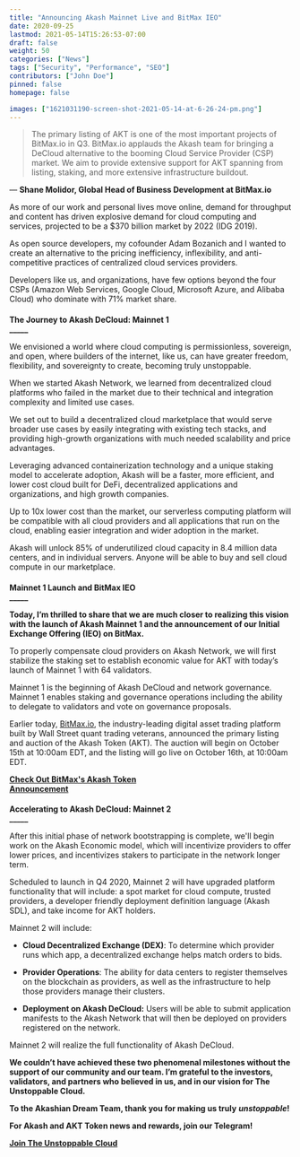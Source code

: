 ```yaml
---
title: "Announcing Akash Mainnet Live and BitMax IEO"
date: 2020-09-25
lastmod: 2021-05-14T15:26:53-07:00
draft: false
weight: 50
categories: ["News"]
tags: ["Security", "Performance", "SEO"]
contributors: ["John Doe"]
pinned: false
homepage: false

images: ["1621031190-screen-shot-2021-05-14-at-6-26-24-pm.png"]
---
```

> The primary listing of AKT is one of the most important projects of BitMax.io in Q3. BitMax.io applauds the Akash team for bringing a DeCloud alternative to the booming Cloud Service Provider (CSP) market. We aim to provide extensive support for AKT spanning from listing, staking, and more extensive infrastructure buildout.

— **Shane Molidor, Global Head of Business Development at BitMax.io**  
  

As more of our work and personal lives move online, demand for throughput and content has driven explosive demand for cloud computing and services, projected to be a $370 billion market by 2022 (IDG 2019).  

As open source developers, my cofounder Adam Bozanich and I wanted to create an alternative to the pricing inefficiency, inflexibility, and anti-competitive practices of centralized cloud services providers.   

Developers like us, and organizations, have few options beyond the four CSPs (Amazon Web Services, Google Cloud, Microsoft Azure, and Alibaba Cloud) who dominate with 71% market share.

####   
**The Journey to Akash DeCloud: Mainnet 1**  
**\_\_\_\_\_**

We envisioned a world where cloud computing is permissionless, sovereign, and open, where builders of the internet, like us, can have greater freedom, flexibility, and sovereignty to create, becoming truly unstoppable.  

When we started Akash Network, we learned from decentralized cloud platforms who failed in the market due to their technical and integration complexity and limited use cases.   

We set out to build a decentralized cloud marketplace that would serve broader use cases by easily integrating with existing tech stacks, and providing high-growth organizations with much needed scalability and price advantages.  

Leveraging advanced containerization technology and a unique staking model to accelerate adoption, Akash will be a faster, more efficient, and lower cost cloud built for DeFi, decentralized applications and organizations, and high growth companies.   

Up to 10x lower cost than the market, our serverless computing platform will be compatible with all cloud providers and all applications that run on the cloud, enabling easier integration and wider adoption in the market.  

Akash will unlock 85% of underutilized cloud capacity in 8.4 million data centers, and in individual servers. Anyone will be able to buy and sell cloud compute in our marketplace.

####   
**Mainnet 1 Launch and BitMax IEO**  
**\_\_\_\_\_**

**Today, I’m thrilled to share that we are much closer to realizing this vision with the launch of Akash Mainnet 1 and the announcement of our Initial Exchange Offering (IEO) on BitMax.**  

To properly compensate cloud providers on Akash Network, we will first stabilize the staking set to establish economic value for AKT with today’s launch of Mainnet 1 with 64 validators.   

Mainnet 1 is the beginning of Akash DeCloud and network governance. Mainnet 1 enables staking and governance operations including the ability to delegate to validators and vote on governance proposals.   

Earlier today, [BitMax.io](https://bitmax.io/), the industry-leading digital asset trading platform built by Wall Street quant trading veterans, announced the primary listing and auction of the Akash Token (AKT). The auction will begin on October 15th at 10:00am EDT, and the listing will go live on October 16th, at 10:00am EDT.  

  
[**Check Out BitMax's Akash Token**  
**Announcement**](https://bitmaxhelp.zendesk.com/hc/en-us/articles/360056045413-Join-Upcoming-Auctions-for-Exclusive-Primary-Listing-of-Akash-AKT-)

####   
**Accelerating to Akash DeCloud: Mainnet 2**  
**\_\_\_\_\_**  

After this initial phase of network bootstrapping is complete, we'll begin work on the Akash Economic model, which will incentivize providers to offer lower prices, and incentivizes stakers to participate in the network longer term.   

Scheduled to launch in Q4 2020, Mainnet 2 will have upgraded platform functionality that will include: a spot market for cloud compute, trusted providers, a developer friendly deployment definition language (Akash SDL), and take income for AKT holders.  

Mainnet 2 will include:

*   **Cloud Decentralized Exchange (DEX)**: To determine which provider runs which app, a decentralized exchange helps match orders to bids.
    
*   **Provider Operations**: The ability for data centers to register themselves on the blockchain as providers, as well as the infrastructure to help those providers manage their clusters.
    
*   **Deployment on Akash DeCloud:** Users will be able to submit application manifests to the Akash Network that will then be deployed on providers registered on the network.
    

Mainnet 2 will realize the full functionality of Akash DeCloud.

**We couldn’t have achieved these two phenomenal milestones without the support of our community and our team. I’m grateful to the investors, validators, and partners who believed in us, and in our vision for The Unstoppable Cloud.**   

**To the Akashian Dream Team, thank you for making us truly** _**unstoppable**_**!**  

  
**For Akash and AKT Token news and rewards, join our Telegram!**  
  
[**Join The Unstoppable Cloud**](https://t.me/AkashNW)
